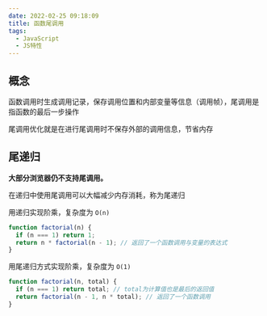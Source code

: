 ```yaml
---
date: 2022-02-25 09:18:09
title: 函数尾调用
tags:
  - JavaScript
  - JS特性
---
```


## 概念

函数调用时生成调用记录，保存调用位置和内部变量等信息（调用帧），尾调用是指函数的最后一步操作

尾调用优化就是在进行尾调用时不保存外部的调用信息，节省内存

## 尾递归

**大部分浏览器仍不支持尾调用。**

在递归中使用尾调用可以大幅减少内存消耗，称为尾递归

用递归实现阶乘，复杂度为 `O(n)`

```js
function factorial(n) {
  if (n === 1) return 1;
  return n * factorial(n - 1); // 返回了一个函数调用与变量的表达式
}
```

用尾递归方式实现阶乘，复杂度为 `O(1)`

```js
function factorial(n, total) {
  if (n === 1) return total; // total为计算值也是最后的返回值
  return factorial(n - 1, n * total); // 返回了一个函数调用
}
```
